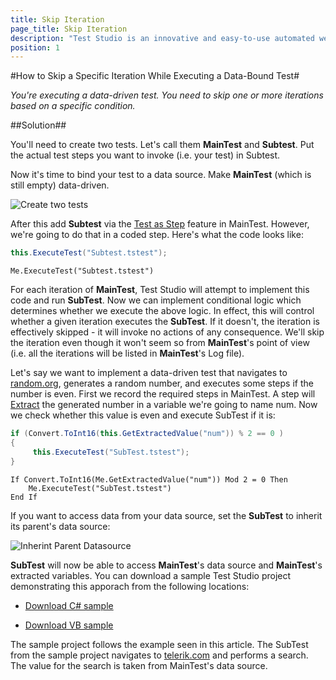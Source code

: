 ```yaml
---
title: Skip Iteration
page_title: Skip Iteration
description: "Test Studio is an innovative and easy-to-use automated web, WPF and load testing solution. Test Studio tests support essential technologies like ASP.NET AJAX, Silverlight, PHP and MVC. HTML5, Testing framework, functional testing, performance testing, load testing, exploratory testing, manual testing."
position: 1
---
```

#How to Skip a Specific Iteration While Executing a Data-Bound Test#

*You're executing a data-driven test. You need to skip one or more iterations based on a specific condition.*

##Solution##

You'll need to create two tests. Let's call them **MainTest** and **Subtest**. Put the actual test steps you want to invoke (i.e. your test) in Subtest.

Now it's time to bind your test to a data source. Make **MainTest** (which is still empty) data-driven.

![Create two tests][1]

After this add **Subtest** via the <a href="/features/custom-steps/test-as-step" target="_blank">Test as Step</a> feature in MainTest. However, we're going to do that in a coded step. Here's what the code looks like: 

```C#
this.ExecuteTest("Subtest.tstest");
```

```VB
Me.ExecuteTest("Subtest.tstest")
```

For each iteration of **MainTest**, Test Studio will attempt to implement this code and run **SubTest**. Now we can implement conditional logic which determines whether we execute the above logic. In effect, this will control whether a given iteration executes the **SubTest**. If it doesn't, the iteration is effectively skipped - it will invoke no actions of any consequence. We'll skip the iteration even though it won't seem so from **MainTest**'s point of view (i.e. all the iterations will be listed in **MainTest**'s Log file).
 
Let's say we want to implement a data-driven test that navigates to <a href="http://www.random.org/" target="_blank">random.org</a>, generates a random number, and executes some steps if the number is even. First we record the required steps in MainTest. A step will <a href="/advanced-topics/coded-samples/general/extracted-variables-in-code" target="_blank">Extract</a> the generated number in a variable we're going to name num. Now we check whether this value is even and execute SubTest if it is:

```C#
if (Convert.ToInt16(this.GetExtractedValue("num")) % 2 == 0 )
{
     this.ExecuteTest("SubTest.tstest");
}
```

```VB
If Convert.ToInt16(Me.GetExtractedValue("num")) Mod 2 = 0 Then
    Me.ExecuteTest("SubTest.tstest")
End If
```

If you want to access data from your data source, set the **SubTest** to inherit its parent's data source:

![Inherint Parent Datasource][2]

**SubTest** will now be able to access **MainTest**'s data source and **MainTest**'s extracted variables. You can download a sample Test Studio project demonstrating this apporach from the following locations:

* <a href="/demoslibrary/DDTSkipIteration_C.zip">Download C# sample</a>

* <a href="/demoslibrary/DDTSkipIteration_VB.zip">Download VB sample</a>

The sample project follows the example seen in this article. The SubTest from the sample project navigates to <a href="http://www.telerik.com/" target="_blank">telerik.com</a> and performs a search. The value for the search is taken from MainTest's data source.

[1]: /img/advanced-topics/coded-samples/general/skip-iteration/fig1.png
[2]: /img/advanced-topics/coded-samples/general/skip-iteration/fig2.png